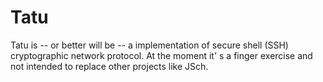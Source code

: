 Tatu
===

Tatu is -- or better will be -- a implementation of secure shell (SSH)
cryptographic network protocol.  At the moment it' s a finger exercise and not
intended to replace other projects like JSch.
